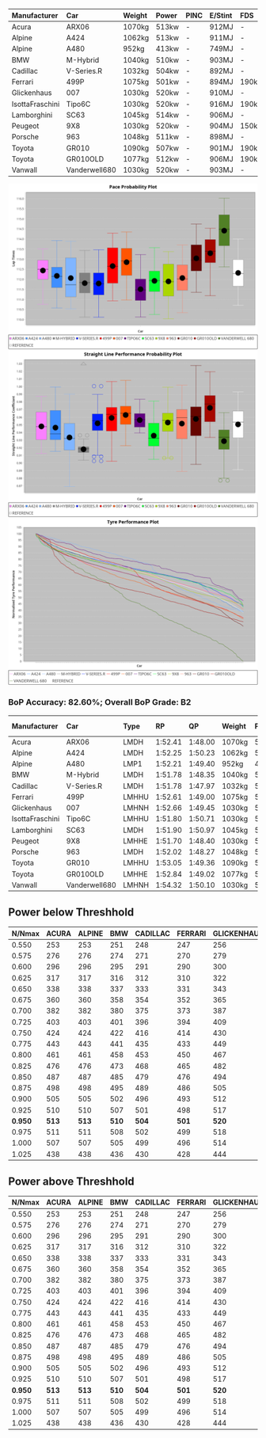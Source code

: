 |Manufacturer|Car|Weight|Power|PINC|E/Stint|FDS|
|:-|:-|:-|:-|:-|:-|:-|
|Acura|ARX06|1070kg|513kw|-|912MJ|-|
|Alpine|A424|1062kg|513kw|-|911MJ|-|
|Alpine|A480|952kg|413kw|-|749MJ|-|
|BMW|M-Hybrid|1040kg|510kw|-|903MJ|-|
|Cadillac|V-Series.R|1032kg|504kw|-|892MJ|-|
|Ferrari|499P|1075kg|501kw|-|894MJ|190kph|
|Glickenhaus|007|1030kg|520kw|-|910MJ|-|
|IsottaFraschini|Tipo6C|1030kg|520kw|-|916MJ|190kph|
|Lamborghini|SC63|1045kg|514kw|-|906MJ|-|
|Peugeot|9X8|1030kg|520kw|-|904MJ|150kph|
|Porsche|963|1048kg|511kw|-|898MJ|-|
|Toyota|GR010|1090kg|507kw|-|901MJ|190kph|
|Toyota|GR010OLD|1077kg|512kw|-|906MJ|190kph|
|Vanwall|Vanderwell680|1030kg|520kw|-|903MJ|-|

![PACECHART](./IMG/CUSTOM.png)
![STRAIGHTLINEPERFORMANCECHART](./IMG/CUSTOM_sp.png)
![TYREPERFORMANCECHART](./IMG/CUSTOM_tw.png)

### BoP Accuracy: 82.60%; Overall BoP Grade: B2
|Manufacturer|Car|Type|RP|QP|Weight|Power¹|Threshhold|PINC|Power²|E/Stint|AVG Vmax|FDS|RDLC|L/Stint|BOP-Grade|ModelAccuracy|ModelPoints|Match%|
|:-|:-|:-|:-|:-|:-|:-|:-|:-|:-|:-|:-|:-|:-|:-|:-|:-|:-|:-|
|Acura|ARX06|LMDH|1:52.41|1:48.00|1070kg|513kw|210.0kph|-|513kw|912MJ|278.06kph|-|0.99|29|+B2|100.00%|995|80.28%|
|Alpine|A424|LMDH|1:52.25|1:50.23|1062kg|513kw|210.0kph|-|513kw|911MJ|278.09kph|-|1.00|29|~A1|80.53%|517|99.74%|
|Alpine|A480|LMP1|1:52.21|1:49.40|952kg|413kw|210.0kph|-|413kw|749MJ|273.65kph|-|0.97|27|~A1|59.62%|840|100.00%|
|BMW|M-Hybrid|LMDH|1:51.78|1:48.35|1040kg|510kw|210.0kph|-|510kw|903MJ|275.43kph|-|1.03|29|-C2|98.60%|1690|74.00%|
|Cadillac|V-Series.R|LMDH|1:51.78|1:47.97|1032kg|504kw|210.0kph|-|504kw|892MJ|278.87kph|-|1.03|29|-C1|88.58%|2033|78.94%|
|Ferrari|499P|LMHHU|1:52.61|1:49.00|1075kg|501kw|210.0kph|-|501kw|894MJ|278.70kph|190kph|1.02|29|~A1|84.67%|2303|100.00%|
|Glickenhaus|007|LMHNH|1:52.66|1:49.45|1030kg|520kw|210.0kph|-|520kw|910MJ|282.09kph|-|0.96|29|~A1|96.64%|1639|100.00%|
|IsottaFraschini|Tipo6C|LMHHU|1:51.80|1:50.71|1030kg|520kw|210.0kph|-|520kw|916MJ|281.08kph|190kph|1.08|29|-B2|66.67%|96|84.79%|
|Lamborghini|SC63|LMDH|1:51.90|1:50.97|1045kg|514kw|210.0kph|-|514kw|906MJ|277.16kph|-|1.05|29|-B2|96.77%|419|80.63%|
|Peugeot|9X8|LMHHE|1:51.70|1:48.40|1030kg|520kw|210.0kph|-|520kw|904MJ|279.88kph|150kph|1.03|29|-C1|87.16%|2572|75.44%|
|Porsche|963|LMDH|1:52.02|1:48.27|1048kg|511kw|210.0kph|-|511kw|898MJ|279.19kph|-|1.01|29|-B1|93.05%|5740|88.12%|
|Toyota|GR010|LMHHU|1:53.05|1:49.36|1090kg|507kw|210.0kph|-|507kw|901MJ|278.43kph|190kph|1.00|30|+C2|90.17%|3255|71.72%|
|Toyota|GR010OLD|LMHHE|1:52.84|1:49.02|1077kg|512kw|210.0kph|-|512kw|906MJ|281.30kph|190kph|1.01|29|~A1|85.24%|1322|98.99%|
|Vanwall|Vanderwell680|LMHNH|1:54.32|1:50.10|1030kg|520kw|210.0kph|-|520kw|903MJ|276.31kph|-|1.01|29|+Ω1|91.33%|611|23.81%|

## Power below Threshhold
|N/Nmax|ACURA|ALPINE|BMW|CADILLAC|FERRARI|GLICKENHAUS|ISOTTAFRASCHINI|LAMBORGHINI|PEUGEOT|PORSCHE|TOYOTA|TOYOTA|VANWALL|​|RPM|A480|
|:-|:-|:-|:-|:-|:-|:-|:-|:-|:-|:-|:-|:-|:-|:-|:-|:-|
|0.550|253|253|251|248|247|256|256|253|256|252|250|252|256|​|--|-|
|0.575|276|276|274|271|270|279|279|276|279|275|273|275|279|​|--|-|
|0.600|296|296|295|291|290|300|300|297|300|295|293|296|300|​|--|-|
|0.625|317|317|316|312|310|322|322|318|322|316|314|317|322|​|--|-|
|0.650|338|338|337|333|331|343|343|339|343|337|335|338|343|​|--|-|
|0.675|360|360|358|354|352|365|365|361|365|359|356|359|365|​|--|-|
|0.700|382|382|380|375|373|387|387|383|387|380|377|381|387|​|--|-|
|0.725|403|403|401|396|394|409|409|404|409|402|399|403|409|​|--|-|
|0.750|424|424|422|416|414|430|430|425|430|422|419|423|430|​|--|-|
|0.775|443|443|441|435|433|449|449|444|449|441|438|442|449|​|5000|242|
|0.800|461|461|458|453|450|467|467|462|467|459|455|460|467|​|5500|286|
|0.825|476|476|473|468|465|482|482|477|482|474|470|475|482|​|6000|320|
|0.850|487|487|485|479|476|494|494|488|494|485|482|486|494|​|6500|361|
|0.875|498|498|495|489|486|505|505|499|505|496|492|497|505|​|7000|404|
|0.900|505|505|502|496|493|512|512|506|512|503|499|504|512|​|7500|414|
|0.925|510|510|507|501|498|517|517|511|517|508|504|509|517|​|8000|410|
|**0.950**|**513**|**513**|**510**|**504**|**501**|**520**|**520**|**514**|**520**|**511**|**507**|**512**|**520**|**​**|**8500**|**413**|
|0.975|511|511|508|502|499|518|518|512|518|509|505|510|518|​|9000|207|
|1.000|507|507|505|499|496|514|514|508|514|505|502|506|514|​|--|-|
|1.025|438|438|436|430|428|444|444|439|444|436|433|437|444|​|--|-|

## Power above Threshhold
|N/Nmax|ACURA|ALPINE|BMW|CADILLAC|FERRARI|GLICKENHAUS|ISOTTAFRASCHINI|LAMBORGHINI|PEUGEOT|PORSCHE|TOYOTA|TOYOTA|VANWALL|​|RPM|A480|
|:-|:-|:-|:-|:-|:-|:-|:-|:-|:-|:-|:-|:-|:-|:-|:-|:-|
|0.550|253|253|251|248|247|256|256|253|256|252|250|252|256|​|--|-|
|0.575|276|276|274|271|270|279|279|276|279|275|273|275|279|​|--|-|
|0.600|296|296|295|291|290|300|300|297|300|295|293|296|300|​|--|-|
|0.625|317|317|316|312|310|322|322|318|322|316|314|317|322|​|--|-|
|0.650|338|338|337|333|331|343|343|339|343|337|335|338|343|​|--|-|
|0.675|360|360|358|354|352|365|365|361|365|359|356|359|365|​|--|-|
|0.700|382|382|380|375|373|387|387|383|387|380|377|381|387|​|--|-|
|0.725|403|403|401|396|394|409|409|404|409|402|399|403|409|​|--|-|
|0.750|424|424|422|416|414|430|430|425|430|422|419|423|430|​|--|-|
|0.775|443|443|441|435|433|449|449|444|449|441|438|442|449|​|5000|242|
|0.800|461|461|458|453|450|467|467|462|467|459|455|460|467|​|5500|286|
|0.825|476|476|473|468|465|482|482|477|482|474|470|475|482|​|6000|320|
|0.850|487|487|485|479|476|494|494|488|494|485|482|486|494|​|6500|361|
|0.875|498|498|495|489|486|505|505|499|505|496|492|497|505|​|7000|404|
|0.900|505|505|502|496|493|512|512|506|512|503|499|504|512|​|7500|414|
|0.925|510|510|507|501|498|517|517|511|517|508|504|509|517|​|8000|410|
|**0.950**|**513**|**513**|**510**|**504**|**501**|**520**|**520**|**514**|**520**|**511**|**507**|**512**|**520**|**​**|**8500**|**413**|
|0.975|511|511|508|502|499|518|518|512|518|509|505|510|518|​|9000|207|
|1.000|507|507|505|499|496|514|514|508|514|505|502|506|514|​|--|-|
|1.025|438|438|436|430|428|444|444|439|444|436|433|437|444|​|--|-|
